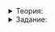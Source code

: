 <details>  
<summary>Теория:</summary>

# Раскрутка стека. Исключения в конструкторе и деструкторе

В этом уроке вы узнаете, что именно происходит при выбрасывании исключения в программе. А ещё изучите особенности работы исключений в конструкторе и деструкторе объекта.

### Раскрутка стека

В прошлом уроке вы узнали, что при выполнении выражения  `throw`  управление передаётся в ближайший подходящий обработчик исключения. Чтобы проследить, как выбрасывание исключений влияет на жизненный цикл созданных в программе объектов, создадим класс  `Greeter`. Он выводит сообщения в своём конструкторе и деструкторе:

```cpp
class Greeter {
public:
    Greeter(const string& name)
        : name_(name)  // Сохраняем name_ внутри
    {
        cout << "Hello, "s << name_ << endl;
    }

    ~Greeter() {
        cout << "Goodbye, "s << name_ << endl;
    }

private:
    string name_;
};

void Test() {
    Greeter a{"Test-A"s};
    Greeter b{"Test-B"s};
    cout << "Throwing an exception"s << endl;
    throw runtime_error("oops");
}

int main() {
    Greeter greeter_main{"main"s};
    try {
        Greeter outer{"outer"s};

        try {
            Greeter inner{"inner"s};
            Test();
        } catch (const invalid_argument& e) {
            cout << "invalid_argument: "s << e.what() << endl;
        }
        cout << "This text will not be printed"s << endl;
    } catch (const runtime_error& e) {
        cout << "runtime_error: "s << e.what() << endl;
    }
    cout << "------"s << endl;
}

```

Программа выведет:

```
Hello, main
Hello, outer
Hello, inner
Hello, Test-A
Hello, Test-B
Throwing an exception
Goodbye, Test-B
Goodbye, Test-A
Goodbye, inner
Goodbye, outer
runtime_error: oops
------
Goodbye, main

```

При выбрасывании исключения происходит раскрутка стека: программа последовательно покидает вложенные блоки, пока не достигнет начала блока  `try`. Если в текущем блоке  `try`  будет найден подходящий блок  `catch`, управление передаётся в него. В противном случае процесс будет продолжаться. Во время раскрутки стека вызываются деструкторы всех локальных переменных каждого блока в порядке, обратном вызову конструкторов.

В нашем случае обработчик исключения, способный поймать  `runtime_error`, находится во внешнем блоке  `try`. Первыми будут вызваны деструкторы объектов внутри функции  `Test`. Вызваны они будут в порядке, обратном их конструированию: сначала деструктор  `b`, потом  `a`. Затем — деструктор объекта  `inner`  из внутреннего блока  `try`, а после — деструктор объекта  `outer`  из внешнего блока  `try`. Следом выполнится обработчик пойманного исключения. В конце, перед самым выходом из функции  `main`, произойдёт разрушение переменной  `greeter_main`.

Таким образом, C++ гарантирует вызов деструкторов для всех созданных объектов при выходе из их области видимости, какова бы ни была причина выхода: обычное выполнение программы, возврат из функции по  `return`  либо выбрасывание исключения.

Детерминированный механизм вызова деструкторов — одна из сильных сторон C++. Он упрощает управление ресурсами. Если каждым ресурсом программы владеет некоторый класс, то при выходе из области видимости переменной этого класса гарантированно произойдёт вызов деструктора. Деструктор автоматически освободит ресурс.

### Выбрасывание исключения в конструкторе и деструкторе

Вы уже знаете, что в C++ жизненный цикл объекта начинается с вызова конструктора. Его основная задача — инициализировать начальное состояние объекта. После окончания работы конструктора инициализация объекта считается завершённой. При выходе из области видимости объекта происходит его деинициализация. Она сопровождается вызовом деструктора. Посмотрим, что происходит на этих этапах при выбрасывании исключения.

Иногда конструктор не может создать объект, находящийся в согласованном состоянии. Например, при попытке создать обыкновенную дробь с нулевым знаменателем. Если конструктор не может выполнить свою задачу, откажитесь от конструирования такого объекта, выбросив в конструкторе исключение. При этом нужно иметь в виду особенности, специфичные для языка C++.

Если во время работы конструктора выбрасывается исключение, инициализация объекта считается незавершённой. При этом деструктор такого объекта вызван не будет, что логично: объект фактически не создан. Зато будут вызваны деструкторы тех его полей, которые к этому моменту уже сконструированы. Рассмотрим на примере:

```cpp
#include <iostream>
#include <stdexcept>
#include <string>

using namespace std;

class Greeter {
public:
    Greeter(const string& name)
        : name_(name)  // Сохраняем name_ внутри
    {
        cout << "Hello, "s << name_ << endl;
    }

    ~Greeter() {
        cout << "Goodbye, "s << name_ << endl;
    }

private:
    string name_;
};

class Thrower {
public:
    Thrower()
        : field_("field"s) // передаём параметры конструктору поля field_
    {
        cout << "Thrower()"s << endl;
        // Исключение, выброшенное здесь, будет поймано за пределами конструктора
        throw runtime_error("Oops"s);
    }

    ~Thrower() {
        cout << "~Thrower()"s << endl;
    }

private:
    Greeter field_;
};

int main() {
    try {
        Thrower t;
    } catch (const runtime_error& e) {
        cout << e.what() << endl;
    }
}

```

Программа выведет:

```
Hello, field
Thrower()
Goodbye, field
Oops

```

Сначала будет сконструировано поле  `field_`  класса  `Thrower`. Об этом говорит вывод  `Hello, field`. Затем при выполнении тела конструктора  `Thrower`  будет выведена строка  `Thrower()`  и выброшено исключение, обработчик которого находится за пределами конструктора. В процессе раскрутки стека вызовется деструктор сконструированного поля  `field_`, что подтверждает вывод строки  `Goodbye, field`. А вот деструктор  `Thrower`  вызван не будет, так как конструирование объекта не было завершено.

### Выбрасывание исключения в деструкторе

По умолчанию деструкторы в C++ не должны выбрасывать исключения. Если нарушить это правило, программа аварийно завершится. Такое ограничение обеспечивает корректную работу механизма раскрутки стека.

В коде ниже деструктор класса  `ThrowsInDestructor`  бросает исключение, которое в самом деструкторе никак не обрабатывается. В результате при выбрасывании исключения программа аварийно завершит работу:

```cpp
#include <iostream>
#include <stdexcept>
#include <string>

using namespace std;

class ThrowsInDestructor {
public:
    ~ThrowsInDestructor() {
        cout << "See you"s << endl;
        throw runtime_error("Oops"s);
    }
};

int main() {
    try {
        ThrowsInDestructor x;
    } catch (...) {
        // Этот код не будет вызван, так как выбрасывание исключения в деструкторе
        // класса ThrowsInDestructor приведёт к аварийному завершению работы программы
        cout << "Exception was caught"s;
    }
}

```

Современные компиляторы умеют сообщать о таких проблемах предупреждением:

```
warning: '~ThrowsInDestructor' has a non-throwing exception specification but can still throw [-Wexceptions]
        throw runtime_error("Oops"s);
        ^

```

Если в деструкторе есть код, который может выбросить исключение, этот код помещают внутрь блока  `try/catch`:

```cpp
// Удаляет файл. В случае ошибки может выбросить исключение
void DeleteFile(const string& path) {
    // ...
}

// Управляет временным файлом на диске. При своём разрушении удаляет временный файл
class TemporaryFile {
public:
    explicit TemporaryFile(const string& path)
        : path_(path) {
    }

    const string& GetPath() const {
        return path_;
    }

    ~TemporaryFile() {
        int retries = 10;
        while (retries > 0) {
            try {
                DeleteFile(path_);
                break;
            } catch (...) {
                // Возможно, повезёт на следующей попытке,
                // если ошибка удаления файла была временной. 
                // Например, в момент удаления файл проверялся антивирусом 
                --retries;
            }
        }
    }

private:
    string path_;
};

int main() {
    // Для работы использует
    TemporaryFile tmpFile("temp.txt"s);

    /* Что-нибудь делаем с этим файлом */

    // При выходе из функции деструктор TemporaryFile постарается удалить файл с диска
}

```

Раскрутка стека — полезный механизм, который за счёт детерминированного вызова деструкторов объектов освобождает ресурсы системы при возникновении исключительных ситуаций. Выбрасывание исключения в конструкторе — стандартный способ уведомить об ошибках, препятствующих созданию жизнеспособного объекта. А вот деструкторы выбрасывать исключений не должны.

</details>  

<details>  
<summary>Задание:</summary>

## Задание

Класс  `Rational`  уже умеет сообщать об ошибках деления на ноль, но всё ещё разрешает создавать дроби с нулевым знаменателем. Доработайте конструктор класса  `Rational`  так, чтобы при попытке сконструировать дробь с нулевым знаменателем, выбрасывалось исключение типа  `domain_error`.

```cpp
int main() {
    try {
        // При попытке сконструировать дробь с нулевым знаменателем
        // должно выброситься исключение domain_error
        const Rational invalid_value{1, 0};
        // Следующая строка не должна выполниться
        cout << invalid_value << endl;
    } catch (const domain_error& e) {
        cout << "Ошибка: "s << e.what() << endl;
    }
}

```

### Подсказка

Добавьте проверку знаменателя на равенство нулю с выбрасыванием соответствующего исключения в параметризованный конструктор, принимающий числитель и знаменатель дроби. Это сделает невозможным конструирование дроби с нулевым знаменателем.

</details>  
